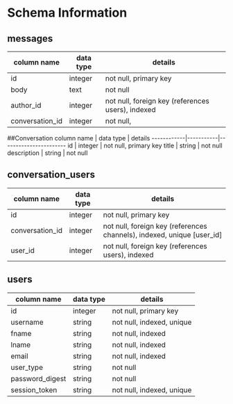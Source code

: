 # Schema Information

## messages
column name         | data type | details
--------------------|-----------|-----------------------
id                  | integer   | not null, primary key
body                | text      | not null
author_id           | integer   | not null, foreign key (references users), indexed
conversation_id     | integer   | not null,

##Conversation
column name | data type | details
------------|-----------|-----------------------
id          | integer   | not null, primary key
title       | string    | not null
description | string    | not null

## conversation_users
column name | data type | details
------------|-----------|-----------------------
id          | integer   | not null, primary key
conversation_id  | integer   | not null, foreign key (references channels), indexed, unique [user_id]
user_id     | integer   | not null, foreign key (references users), indexed

## users
column name     | data type | details
----------------|-----------|-----------------------
id              | integer   | not null, primary key
username        | string    | not null, indexed, unique
fname           | string    | not null, indexed
lname           | string    | not null, indexed
email           | string    | not null, indexed
user_type       | string    | not null
password_digest | string    | not null
session_token   | string    | not null, indexed, unique

